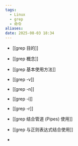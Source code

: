 ```yaml
---
tags:
  - Linux
  - grep
  - 命令
aliases: 
date: 2025-08-03 18:34
---
```



- [[grep 目的]]
	
- [[grep 概念]]
	
- [[grep 基本使用方法]]
	
- [[grep -v]]
	
- [[grep -n]]
	
- [[grep -i]]
	
- [[grep -r]]
	
- [[grep 结合管道 (Pipes) 使用]]
	
- [[grep 与正则表达式结合使用]]

- 